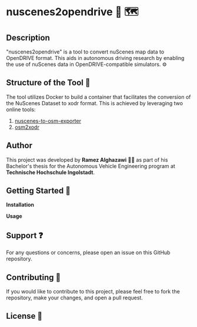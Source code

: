 # nuscenes2opendrive :car: :world_map:

## Description
"nuscenes2opendrive" is a tool to convert nuScenes map data to OpenDRIVE format. This aids in autonomous driving research by enabling the use of nuScenes data in OpenDRIVE-compatible simulators. :gear:

## Structure of the Tool :construction:
The tool utilizes Docker to build a container that facilitates the conversion of the NuScenes Dataset to xodr format. This is achieved by leveraging two online tools:
1. [nuscenes-to-osm-exporter](https://github.com/gdlg/nuscenes-to-osm-exporter.git)
2. [osm2xodr](https://github.com/JHMeusener/osm2xodr.git)

## Author
This project was developed by **Ramez Alghazawi** :man_student: as part of his Bachelor's thesis for the Autonomous Vehicle Engineering program at **Technische Hochschule Ingolstadt**.

## Getting Started :rocket:

**Installation**



**Usage**



## Support :question:

For any questions or concerns, please open an issue on this GitHub repository.

## Contributing :handshake:

If you would like to contribute to this project, please feel free to fork the repository, make your changes, and open a pull request.

## License :scroll:
